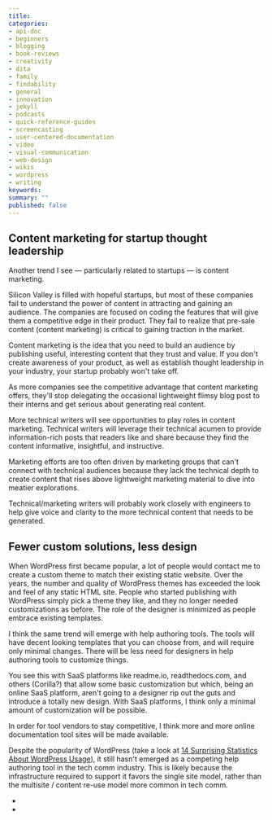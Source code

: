 ```yaml
---
title: 
categories:
- api-doc
- beginners
- blogging
- book-reviews
- creativity
- dita
- family
- findability
- general
- innovation
- jekyll
- podcasts
- quick-reference-guides
- screencasting
- user-centered-documentation
- video
- visual-communication
- web-design
- wikis
- wordpress
- writing
keywords: 
summary: ""
published: false
---
```


## Content marketing for startup thought leadership

Another trend I see &mdash; particularly related to startups &mdash; is content marketing. 

Silicon Valley is filled with hopeful startups, but most of these companies fail to understand the power of content in attracting and gaining an audience. The companies are focused on coding the  features that will give them a competitive edge in their product. They fail to realize that pre-sale content (content marketing) is critical to gaining traction in the market. 

Content marketing is the idea that you need to build an audience by publishing useful, interesting content that they trust and value. If you don't create awareness of your product, as well as establish thought leadership in your industry, your startup probably won't take off. 

As more companies see the competitive advantage that content marketing offers, they'll stop delegating the occasional lightweight flimsy blog post to their interns and get serious about generating real content. 

More technical writers will see opportunities to play roles in content marketing. Technical writers will leverage their technical acumen to provide information-rich posts that readers like and share because they find the content informative, insightful, and instructive.

Marketing efforts are too often driven by marketing groups that can't connect with technical audiences because they lack the technical depth to create content that rises above lightweight marketing material to dive into meatier explorations. 

Technical/marketing writers will probably work closely with engineers to help give voice and clarity to the more technical content that needs to be generated.

## Fewer custom solutions, less design

When WordPress first became popular, a lot of people would contact me to create a custom theme to match their existing static website. Over the years, the number and quality of WordPress themes has exceeded the look and feel of any static HTML site. People who started publishing with WordPress simply pick a theme they like, and they no longer needed customizations as before. The role of the designer is minimized as people embrace existing templates.

I think the same trend will emerge with help authoring tools. The tools will have decent looking templates that you can choose from, and will require only minimal changes. There will be less need for designers in help authoring tools to customize things.

You see this with SaaS platforms like readme.io, readthedocs.com, and others (Corilla?) that allow some basic customization but which, being an online SaaS platform, aren't going to a designer rip out the guts and introduce a totally new design. With SaaS platforms, I think only a minimal amount of customization will be possible.

In order for tool vendors to stay competitive, I think more and more online documentation tool sites will be made available.

Despite the popularity of WordPress (take a look at [14 Surprising Statistics About WordPress Usage](https://managewp.com/14-surprising-statistics-about-wordpress-usage)), it still hasn't emerged as a competing help authoring tool in the tech comm industry. This is likely because the infrastructure required to support it favors the single site model, rather than the multisite / content re-use model more common in tech comm. 
 
 
- 
- 